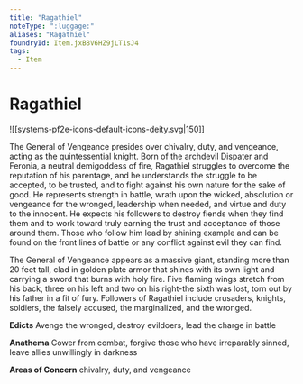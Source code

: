 ```yaml
---
title: "Ragathiel"
noteType: ":luggage:"
aliases: "Ragathiel"
foundryId: Item.jxB8V6HZ9jLT1sJ4
tags:
  - Item
---
```


# Ragathiel
![[systems-pf2e-icons-default-icons-deity.svg|150]]

The General of Vengeance presides over chivalry, duty, and vengeance, acting as the quintessential knight. Born of the archdevil Dispater and Feronia, a neutral demigoddess of fire, Ragathiel struggles to overcome the reputation of his parentage, and he understands the struggle to be accepted, to be trusted, and to fight against his own nature for the sake of good. He represents strength in battle, wrath upon the wicked, absolution or vengeance for the wronged, leadership when needed, and virtue and duty to the innocent. He expects his followers to destroy fiends when they find them and to work toward truly earning the trust and acceptance of those around them. Those who follow him lead by shining example and can be found on the front lines of battle or any conflict against evil they can find.

The General of Vengeance appears as a massive giant, standing more than 20 feet tall, clad in golden plate armor that shines with its own light and carrying a sword that burns with holy fire. Five flaming wings stretch from his back, three on his left and two on his right-the sixth was lost, torn out by his father in a fit of fury. Followers of Ragathiel include crusaders, knights, soldiers, the falsely accused, the marginalized, and the wronged.

**Edicts** Avenge the wronged, destroy evildoers, lead the charge in battle

**Anathema** Cower from combat, forgive those who have irreparably sinned, leave allies unwillingly in darkness

**Areas of Concern** chivalry, duty, and vengeance
